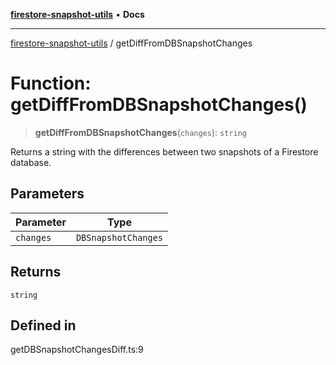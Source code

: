 [**firestore-snapshot-utils**](../README.md) • **Docs**

---

[firestore-snapshot-utils](../README.md) / getDiffFromDBSnapshotChanges

# Function: getDiffFromDBSnapshotChanges()

> **getDiffFromDBSnapshotChanges**(`changes`): `string`

Returns a string with the differences between two snapshots of a Firestore
database.

## Parameters

| Parameter | Type                |
| --------- | ------------------- |
| `changes` | `DBSnapshotChanges` |

## Returns

`string`

## Defined in

getDBSnapshotChangesDiff.ts:9
